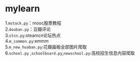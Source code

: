 # mylearn
1.`mstock.py`：mooc股票教程  
2.`douban.py`：豆瓣评论  
3.`stcn.py`:steamcn论坛热点  
4.`m_common.py`:emmm    
5.`m_new_huaban.py`:花瓣画板全部图片爬取    
6.`school.py` ,`schoolboard.py`,`newschool.py`:高校招生信息内容爬取
